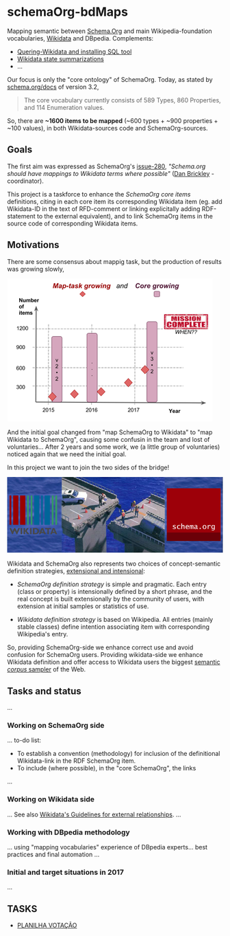 # schemaOrg-bdMaps

Mapping semantic between [Schema.Org](http://schema.org) and main Wikipedia-foundation vocabularies, [Wikidata](http://wikidata.org) and DBpedia. Complements:

* [Quering-Wikidata and installing SQL tool](docs/quering-Wikidata.md)
* [Wikidata state summarizations](docs/reports.md)
* ...

Our focus is only the "core ontology" of SchemaOrg. Today, as stated by [schema.org/docs](http://schema.org/docs/schemas.html) of version 3.2,

> The core vocabulary currently consists of 589 Types, 860 Properties, and 114 Enumeration values.

So, there are **~1600 items to be mapped** (~600 types + ~900 properties + ~100 values), in both Wikidata-sources code and SchemaOrg-sources.

## Goals
The first aim was expressed as SchemaOrg's [issue-280](https://github.com/schemaorg/schemaorg/issues/280), *"Schema.org should have mappings to Wikidata terms where possible"* ([Dan Brickley](https://github.com/danbri) - coordinator).

This project is a taskforce to enhance the *SchemaOrg core items* definitions, citing in each core item its corresponding Wikidata item (eg. add Wikidata-ID in the text of RFD-comment or linking explicitally adding RDF-statement to the external equivalent), and to link SchemaOrg items in the source code of corresponding Wikidata items.

## Motivations

There are some consensus about mappig task, but the production of results was growing slowly,

![](assets/taskAim-480px.png)

And the initial goal changed from "map SchemaOrg to Wikidata" to "map Wikidata to SchemaOrg", causing some confusin in the team and lost of voluntaries... After 2 years and some work, we (a little group of voluntaries) noticed again that we need the initial goal.

In this project we want to join the two sides of the bridge!

![](assets/Wd2Sc-bridge-fail.jpg)

Wikidata and SchemaOrg also represents two choices of concept-semantic definition strategies, [extensional and intensional](https://en.wikipedia.org/wiki/Extensional_and_intensional_definitions):

* *SchemaOrg definition strategy* is simple and pragmatic. Each entry (class or property) is intensionally defined by a short  phrase, and the real concept is built extensionally by the community of users, with extension at initial samples or statistics of use.

* *Wikidata definition strategy* is based on Wikipedia. All entries (mainly stable classes) define intention associating item with corresponding Wikipedia's entry.

So, providing SchemaOrg-side we enhance correct use and avoid confusion for SchemaOrg users.  Providing wikidata-side we enhance Wikidata definition and offer access to Wikidata users the biggest [semantic *corpus* sampler](https://en.wikipedia.org/wiki/Corpus_linguistics) of the Web.

## Tasks and status
...

### Working on SchemaOrg side
... to-do list:

* To establish a convention (methodology) for inclusion of the definitional Wikidata-link in the RDF SchemaOrg item.
* To include (where possible), in the "core SchemaOrg", the links

...

### Working on Wikidata side
...
See  also [Wikidata's Guidelines for external relationships](https://www.wikidata.org/wiki/Help:Statements/Guidelines_for_external_relationships#schema_case).
...

### Working with DBpedia methodology

... using "mapping vocabularies"  experience of DBpedia experts... best practices and final automation ...

### Initial and target situations in 2017
...

## TASKS

* [PLANILHA VOTAÇÃO](https://docs.google.com/spreadsheets/d/1NjJNKzeTKXk6xiYdLv9iKCvvR68SOTGni90nZXjMJJ0/)

